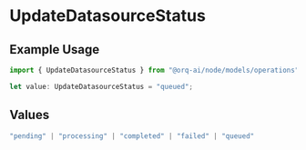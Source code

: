 # UpdateDatasourceStatus

## Example Usage

```typescript
import { UpdateDatasourceStatus } from "@orq-ai/node/models/operations";

let value: UpdateDatasourceStatus = "queued";
```

## Values

```typescript
"pending" | "processing" | "completed" | "failed" | "queued"
```